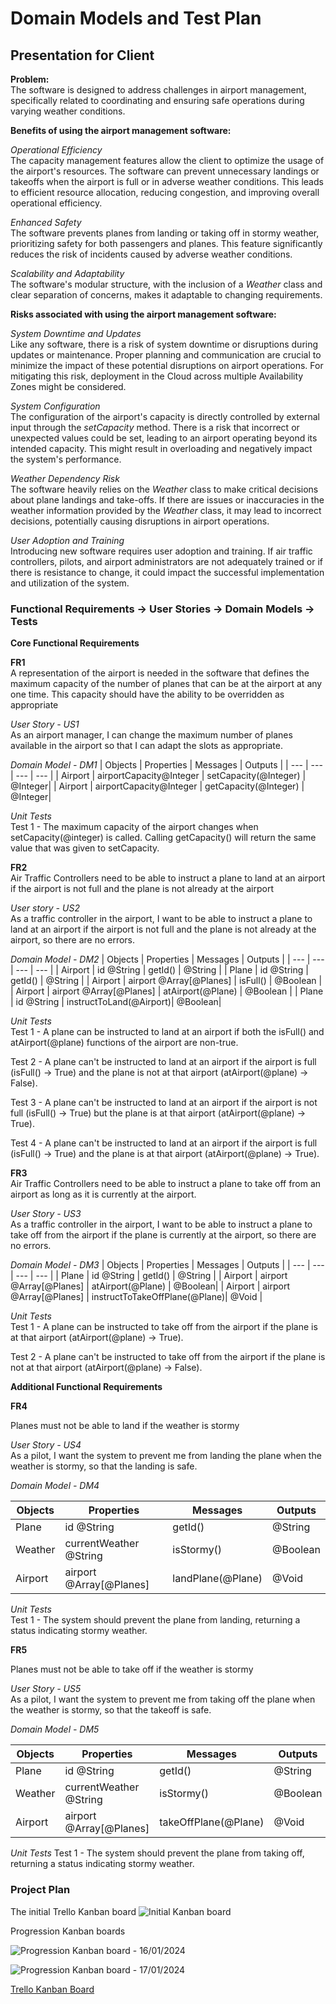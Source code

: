 # Domain Models and Test Plan

## Presentation for Client ##
**Problem:**\
The software is designed to address challenges in airport management, specifically related to coordinating and ensuring safe operations during varying weather conditions.

**Benefits of using the airport management software:** 

*Operational Efficiency*\
 The capacity management features allow the client to optimize the usage of the airport's resources. The software can prevent unnecessary landings or takeoffs when the airport is full or in adverse weather conditions. This leads to efficient resource allocation, reducing congestion, and improving overall operational efficiency.

*Enhanced Safety*\
 The software prevents planes from landing or taking off in stormy weather, prioritizing safety for both passengers and planes. This feature significantly reduces the risk of incidents caused by adverse weather conditions.


*Scalability and Adaptability*\
 The software's modular structure, with the inclusion of a *Weather* class and clear separation of concerns, makes it adaptable to changing requirements.


**Risks associated with using the airport management software:**

*System Downtime and Updates*\
 Like any software, there is a risk of system downtime or disruptions during updates or maintenance. Proper planning and communication are crucial to minimize the impact of these potential disruptions on airport operations. 
 For mitigating this risk, deployment in the Cloud across multiple Availability Zones might be considered.

*System Configuration* \
The configuration of the airport's capacity is directly controlled by external input through the *setCapacity* method. There is a risk that incorrect or unexpected values could be set, leading to an airport operating beyond its intended capacity. This might result in overloading and negatively impact the system's performance.

*Weather Dependency Risk* \
The software heavily relies on the *Weather* class to make critical decisions about plane landings and take-offs. If there are issues or inaccuracies in the weather information provided by the *Weather* class, it may lead to incorrect decisions, potentially causing disruptions in airport operations.

*User Adoption and Training*\
 Introducing new software requires user adoption and training. If air traffic controllers, pilots, and airport administrators are not adequately trained or if there is resistance to change, it could impact the successful implementation and utilization of the system.

### Functional Requirements -> User Stories -> Domain Models -> Tests

**Core Functional Requirements**

**FR1**\
A representation of the airport is needed in the software that defines the maximum capacity of the number of planes that can be at the airport at any one time. This capacity should have the ability to be overridden as appropriate

*User Story - US1*\
As an airport manager, I can change the maximum number of planes available in the airport so that I can adapt the slots as appropriate.

*Domain Model - DM1*
| Objects | Properties | Messages | Outputs |
| --- | ---| --- | --- |
| Airport | airportCapacity@Integer | setCapacity(@Integer) | @Integer|
| Airport | airportCapacity@Integer | getCapacity(@Integer) | @Integer|  

*Unit Tests*\
Test 1 - The maximum capacity of the airport changes when setCapacity(@integer) is called. Calling getCapacity() will return the same value that was given to setCapacity.


**FR2**\
Air Traffic Controllers need to be able to instruct a plane to land at an airport if the airport is not full and the plane is not already at the airport

*User story - US2*\
As a traffic controller in the airport, I want to be able to instruct a plane to land at an airport if the airport is not full and the plane is not already at the airport, so there are no errors.

*Domain Model - DM2*
| Objects | Properties | Messages | Outputs |
| --- | ---| --- | --- |
| Airport | id @String              | getId()              | @String |
| Plane   | id @String              | getId()              | @String | 
| Airport | airport @Array[@Planes] | isFull()             | @Boolean   |
| Airport | airport @Array[@Planes] | atAirport(@Plane)    | @Boolean |
| Plane   | id @String              | instructToLand(@Airport)| @Boolean|

*Unit Tests*\
Test 1 - A plane can be instructed to land at an airport if both the isFull() and atAirport(@plane) functions of the airport are non-true.

Test 2 - A plane can't be instructed to land at an airport if the airport is full (isFull() -> True) and the plane is not at that airport (atAirport(@plane) -> False).

Test 3 -  A plane can't be instructed to land at an airport if the airport is not full (isFull() -> True) but the plane is at that airport (atAirport(@plane) -> True).

Test 4 - A plane can't be instructed to land at an airport if the airport is full (isFull() -> True) and the plane is at that airport (atAirport(@plane) -> True).


**FR3**\
Air Traffic Controllers need to be able to instruct a plane to take off from an airport as long as it is currently at the airport.

*User Story - US3*\
As a traffic controller in the airport, I want to be able to instruct a plane to take off from the airport if the plane is currently at the airport, so there are no errors.

*Domain Model - DM3*
| Objects | Properties | Messages | Outputs |
| --- | ---| --- | --- |
| Plane   | id @String               | getId()                       | @String |
| Airport | airport @Array[@Planes]  | atAirport(@Plane)             | @Boolean|
| Airport | airport @Array[@Planes]  | instructToTakeOffPlane(@Plane)| @Void   |

*Unit Tests*\
Test 1 - A plane can be instructed to take off from the airport if the plane is at that airport (atAirport(@plane) -> True).

Test 2 - A plane can't be instructed to take off from the airport if the plane is not at that airport (atAirport(@plane) -> False).

**Additional Functional Requirements**

**FR4**

Planes must not be able to land if the weather is stormy

*User Story - US4*\
As a pilot, I want the system to prevent me from landing the plane when the weather is stormy, so that the landing is safe.

*Domain Model - DM4*

| Objects | Properties | Messages | Outputs |
| --- | --- | --- | --- |
| Plane   | id @String               | getId()                            | @String |
| Weather | currentWeather @String   | isStormy()                         | @Boolean|
| Airport | airport @Array[@Planes]  | landPlane(@Plane)        | @Void   |

*Unit Tests*\
Test 1 - The system should prevent the plane from landing, returning a status indicating stormy weather.


**FR5**

Planes must not be able to take off if the weather is stormy

*User Story - US5*\
As a pilot, I want the system to prevent me from taking off the plane when the weather is stormy, so that the takeoff is safe.

*Domain Model - DM5*

| Objects | Properties | Messages | Outputs |
| --- | --- | --- | --- |
| Plane   | id @String               | getId()                           | @String |
| Weather | currentWeather @String   | isStormy()                        | @Boolean|
| Airport | airport @Array[@Planes]  | takeOffPlane(@Plane)              | @Void   |

*Unit Tests*
Test 1 - The system should prevent the plane from taking off, returning a status indicating stormy weather.

### Project Plan
The initial Trello Kanban  board
![Initial Kanban board](/images/initial-Kanban-board.png)

Progression Kanban boards

![Progression Kanban board - 16/01/2024 ](/images/progression-board-240116.JPG)

![Progression Kanban board - 17/01/2024 ](/images/progression-board-240117.JPG)

[Trello Kanban Board](https://trello.com/b/1tG3lkKF/airport-challenge)